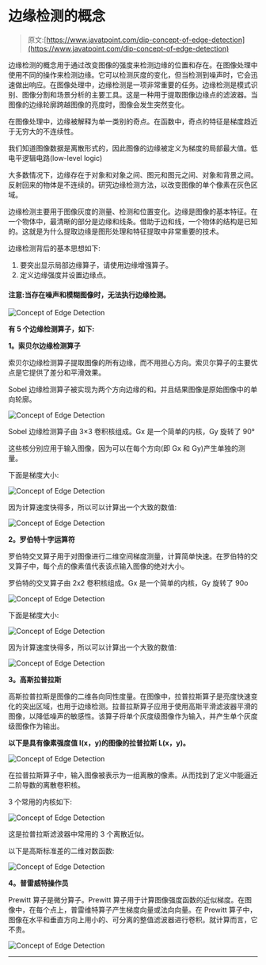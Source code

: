 # 边缘检测的概念

> 原文:[https://www.javatpoint.com/dip-concept-of-edge-detection](https://www.javatpoint.com/dip-concept-of-edge-detection)

边缘检测的概念用于通过改变图像的强度来检测边缘的位置和存在。在图像处理中使用不同的操作来检测边缘。它可以检测灰度的变化，但当检测到噪声时，它会迅速做出响应。在图像处理中，边缘检测是一项非常重要的任务。边缘检测是模式识别、图像分割和场景分析的主要工具。这是一种用于提取图像边缘点的滤波器。当图像的边缘轮廓跨越图像的亮度时，图像会发生突然变化。

在图像处理中，边缘被解释为单一类别的奇点。在函数中，奇点的特征是梯度趋近于无穷大的不连续性。

我们知道图像数据是离散形式的，因此图像的边缘被定义为梯度的局部最大值。低电平逻辑电路(low-level logic)

大多数情况下，边缘存在于对象和对象之间、图元和图元之间、对象和背景之间。反射回来的物体是不连续的。研究边缘检测方法，以改变图像的单个像素在灰色区域。

边缘检测主要用于图像灰度的测量、检测和位置变化。边缘是图像的基本特征。在一个物体中，最清晰的部分是边缘和线条。借助于边和线，一个物体的结构是已知的。这就是为什么提取边缘是图形处理和特征提取中非常重要的技术。

边缘检测背后的基本思想如下:

1.  要突出显示局部边缘算子，请使用边缘增强算子。
2.  定义边缘强度并设置边缘点。

#### 注意:当存在噪声和模糊图像时，无法执行边缘检测。

![Concept of Edge Detection](../Images/3eb783d035d6fa52e1572ab5dab38710.png)

**有 5 个边缘检测算子，如下:**

**1。索贝尔边缘检测算子**

索贝尔边缘检测算子提取图像的所有边缘，而不用担心方向。索贝尔算子的主要优点是它提供了差分和平滑效果。

Sobel 边缘检测算子被实现为两个方向边缘的和。并且结果图像是原始图像中的单向轮廓。

![Concept of Edge Detection](../Images/5188d8ba53cb11acadb048feb2b7f026.png)

Sobel 边缘检测算子由 3×3 卷积核组成。Gx 是一个简单的内核，Gy 旋转了 90°

这些核分别应用于输入图像，因为可以在每个方向(即 Gx 和 Gy)产生单独的测量。

下面是梯度大小:

![Concept of Edge Detection](../Images/797ede0e730cf729cd79a1bfeaa64369.png)

因为计算速度快得多，所以可以计算出一个大致的数值:

![Concept of Edge Detection](../Images/7db012727914d51a2976f92e8885d6c5.png)

**2。罗伯特十字运算符**

罗伯特交叉算子用于对图像进行二维空间梯度测量，计算简单快速。在罗伯特的交叉算子中，每个点的像素值代表该点输入图像的绝对大小。

罗伯特的交叉算子由 2x2 卷积核组成。Gx 是一个简单的内核，Gy 旋转了 90o

![Concept of Edge Detection](../Images/33896e82fd35245079febeebd3526546.png)

下面是梯度大小:

![Concept of Edge Detection](../Images/11fc7830bbe921c85d60fa41f889defe.png)

因为计算速度快得多，所以可以计算出一个大致的数值:

![Concept of Edge Detection](../Images/76f3204cf3e70024c7d062f2222f17c7.png)

**3。高斯拉普拉斯**

高斯拉普拉斯是图像的二维各向同性度量。在图像中，拉普拉斯算子是亮度快速变化的突出区域，也用于边缘检测。拉普拉斯算子应用于使用高斯平滑滤波器平滑的图像，以降低噪声的敏感性。该算子将单个灰度级图像作为输入，并产生单个灰度级图像作为输出。

**以下是具有像素强度值 I(x，y)的图像的拉普拉斯 L(x，y)。**

![Concept of Edge Detection](../Images/62d993dffe4ad0a5cca44e1e8e651904.png)

在拉普拉斯算子中，输入图像被表示为一组离散的像素。从而找到了定义中能逼近二阶导数的离散卷积核。

3 个常用的内核如下:

![Concept of Edge Detection](../Images/129f9c05a7461be0456c398e493cb4bc.png)

这是拉普拉斯滤波器中常用的 3 个离散近似。

以下是高斯标准差的二维对数函数:

![Concept of Edge Detection](../Images/10d0ad1181371b922e7f226e0d995cfc.png)

**4。普雷威特操作员**

Prewitt 算子是微分算子。Prewitt 算子用于计算图像强度函数的近似梯度。在图像中，在每个点上，普雷维特算子产生梯度向量或法向向量。在 Prewitt 算子中，图像在水平和垂直方向上用小的、可分离的整值滤波器进行卷积。就计算而言，它不贵。

![Concept of Edge Detection](../Images/b5581c3e162de9fa6031631eb729c2c5.png)

* * *